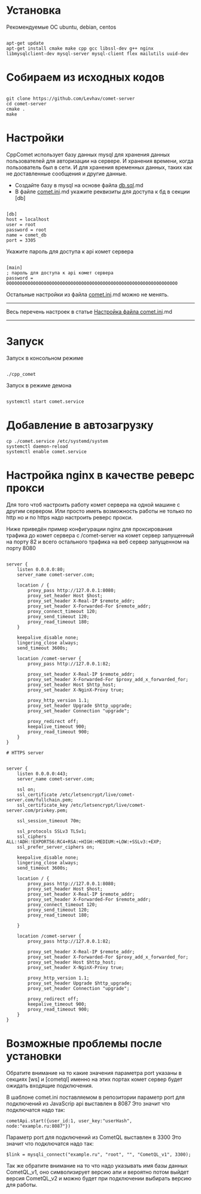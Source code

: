 
# Установка

Рекомендуемые ОС ubuntu, debian, centos

```

apt-get update
apt-get install cmake make cpp gcc libssl-dev g++ nginx libmysqlclient-dev mysql-server mysql-client flex mailutils uuid-dev 

```


# Собираем из исходных кодов

```

git clone https://github.com/Levhav/comet-server
cd comet-server
cmake .
make

```


# Настройки

CppComet использует базу данных mysql для хранения данных пользователей для авторизации на сервере. И хранения времени, когда пользователь был в сети. И для хранения временных данных, таких как не доставленные сообщения и другие данные.

  * Создайте базу в mysql на основе файла [db.sql](https///github.com/Levhav/comet-server/blob/master/db.sql).md
  * В файле [comet.ini](https///github.com/CppComet/comet-server/blob/master/comet.ini).md укажите реквизиты для доступа к бд в секции [db]

```

[db]
host = localhost
user = root
password = root
name = comet_db
port = 3305

```

Укажите пароль для доступа к api комет сервера

```

[main] 
; пароль для доступа к api комет сервера
password = 0000000000000000000000000000000000000000000000000000000000000000

```

Остальные настройки из файла [comet.ini](https///github.com/CppComet/comet-server/blob/master/comet.ini).md можно не менять.


___
Весь перечень настроек в статье [Настройка файла comet.ini](comet/ini-file).md 
___

  
# Запуск
Запуск в консольном режиме

```

./cpp_comet

```

Запуск в режиме демона

```

systemctl start comet.service

```


# Добавление в автозагрузку



```
cp ./comet.service /etc/systemd/system
systemctl daemon-reload
systemctl enable comet.service
```

# Настройка nginx в качестве реверс прокси

Для того чтоб настроить работу комет сервера на одной машине с другим сервером. Или просто иметь возможность работы не только по http но и по https надо настроить реверс прокси.

Ниже приведён пример конфигурации nginx для проксирования трафика до комет сервера с /comet-server на комет сервер запущенный на порту 82 и всего остального трафика на веб сервер запущенном на порту 8080

```

server {
	listen 0.0.0.0:80;   
	server_name comet-server.com;
 
	location / {
		proxy_pass http://127.0.0.1:8080;
		proxy_set_header Host $host;
		proxy_set_header X-Real-IP $remote_addr;
		proxy_set_header X-Forwarded-For $remote_addr;
		proxy_connect_timeout 120;
		proxy_send_timeout 120;
		proxy_read_timeout 180;
	}

	keepalive_disable none;
	lingering_close always;
	send_timeout 3600s;

	location /comet-server {
        proxy_pass http://127.0.0.1:82;
        
        proxy_set_header X-Real-IP $remote_addr;
        proxy_set_header X-Forwarded-For $proxy_add_x_forwarded_for;
        proxy_set_header Host $http_host;
        proxy_set_header X-NginX-Proxy true;
        
        proxy_http_version 1.1;
        proxy_set_header Upgrade $http_upgrade;
        proxy_set_header Connection "upgrade";
        
        proxy_redirect off;
        keepalive_timeout 900;
        proxy_read_timeout 900;
	} 
}

# HTTPS server


server {
	listen 0.0.0.0:443;  
	server_name comet-server.com;

	ssl on;
	ssl_certificate /etc/letsencrypt/live/comet-server.com/fullchain.pem;
	ssl_certificate_key /etc/letsencrypt/live/comet-server.com/privkey.pem;
	 
	ssl_session_timeout 70m;

	ssl_protocols SSLv3 TLSv1;
	ssl_ciphers ALL:!ADH:!EXPORT56:RC4+RSA:+HIGH:+MEDIUM:+LOW:+SSLv3:+EXP;
	ssl_prefer_server_ciphers on;

	keepalive_disable none;
	lingering_close always;
	send_timeout 3600s;
 
	location / {
		proxy_pass http://127.0.0.1:8080;
		proxy_set_header Host $host;
		proxy_set_header X-Real-IP $remote_addr;
		proxy_set_header X-Forwarded-For $remote_addr;
		proxy_connect_timeout 120;
		proxy_send_timeout 120;
		proxy_read_timeout 180;
		 
	}
	 
	location /comet-server {
        proxy_pass http://127.0.0.1:82;
        
        proxy_set_header X-Real-IP $remote_addr;
        proxy_set_header X-Forwarded-For $proxy_add_x_forwarded_for;
        proxy_set_header Host $http_host;
        proxy_set_header X-NginX-Proxy true;
        
        proxy_http_version 1.1;
        proxy_set_header Upgrade $http_upgrade;
        proxy_set_header Connection "upgrade";
        
        proxy_redirect off; 
        keepalive_timeout 900;
        proxy_read_timeout 900;
	}
}

```


# Возможные проблемы после установки
 
Обратите внимание на то какие значения параметра port указаны в секциях [ws] и [cometql] именно на этих  портах комет сервер будет ожидать входящие подключения.

В шаблоне comet.ini поставляемом в репозитории параметр port  для подключений из JavaScrip api выставлен в 8087
Это значит что подключатся надо так:

```
cometApi.start({user_id:1, user_key:"userHash", node:"example.ru:8087"})
```


Параметр port  для подключений из CometQL выставлен в 3300
Это значит что подключатся надо так:

```
$link = mysqli_connect("example.ru", "root", "", "CometQL_v1", 3300);
```


Так же обратите внимание на то что надо указывать имя базы данных CometQL_v1, оно символизирует версию апи и вероятно потом выйдет версия CometQL_v2 и можно будет при подключении выбирать версию для работы.








